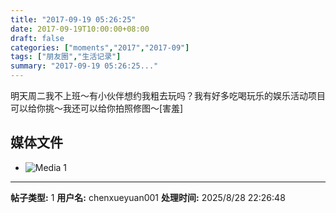 ```yaml
---
title: "2017-09-19 05:26:25"
date: 2017-09-19T10:00:00+08:00
draft: false
categories: ["moments","2017","2017-09"]
tags: ["朋友圈","生活记录"]
summary: "2017-09-19 05:26:25..."
---
```


明天周二我不上班～有小伙伴想约我粗去玩吗？我有好多吃喝玩乐的娱乐活动项目可以给你挑～我还可以给你拍照修图～[害羞]

## 媒体文件

- ![Media 1](/Moments/photos/2017-09-19/201709190526250.jpg)

---

**帖子类型:** 1
**用户名:** chenxueyuan001
**处理时间:** 2025/8/28 22:26:48